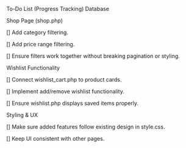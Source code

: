 To-Do List (Progress Tracking)
Database

Shop Page (shop.php)

  [] Add category filtering.

  [] Add price range filtering.

  [] Ensure filters work together without breaking pagination or styling.

Wishlist Functionality

 [] Connect wishlist_cart.php to product cards.

[] Implement add/remove wishlist functionality.

  [] Ensure wishlist.php displays saved items properly.

Styling & UX

  [] Make sure added features follow existing design in style.css.

  [] Keep UI consistent with other pages.